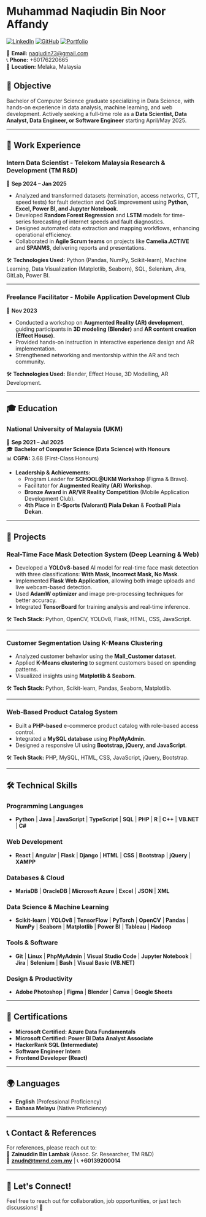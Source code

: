 # Muhammad Naqiudin Bin Noor Affandy

[![LinkedIn](https://img.shields.io/badge/LinkedIn-Profile-blue?style=flat&logo=linkedin)](https://www.linkedin.com/in/naqiudin-fandy/)
[![GitHub](https://img.shields.io/badge/GitHub-Profile-black?style=flat&logo=github)](https://github.com/naqiudinfandy)
[![Portfolio](https://img.shields.io/badge/Portfolio-Website-green?style=flat&logo=google-chrome)](https://naqiudinfandy.github.io/)

📧 **Email:** naqiudin73@gmail.com  
📞 **Phone:** +60176220665  
📍 **Location:** Melaka, Malaysia  

## 🎯 Objective
Bachelor of Computer Science graduate specializing in Data Science, with hands-on experience in data analysis, machine learning, and web development. Actively seeking a full-time role as a **Data Scientist, Data Analyst, Data Engineer, or Software Engineer** starting April/May 2025.

---

## 💼 Work Experience

### **Intern Data Scientist - Telekom Malaysia Research & Development (TM R&D)**
📅 **Sep 2024 – Jan 2025**  
- Analyzed and transformed datasets (termination, access networks, CTT, speed tests) for fault detection and QoS improvement using **Python, Excel, Power BI, and Jupyter Notebook**.
- Developed **Random Forest Regression** and **LSTM** models for time-series forecasting of internet speeds and fault diagnostics.
- Designed automated data extraction and mapping workflows, enhancing operational efficiency.
- Collaborated in **Agile Scrum teams** on projects like **Camelia.ACTIVE** and **SPANMS**, delivering reports and presentations.

🛠 **Technologies Used:** Python (Pandas, NumPy, Scikit-learn), Machine Learning, Data Visualization (Matplotlib, Seaborn), SQL, Selenium, Jira, GitLab, Power BI.

---

### **Freelance Facilitator - Mobile Application Development Club**
📅 **Nov 2023**  
- Conducted a workshop on **Augmented Reality (AR) development**, guiding participants in **3D modeling (Blender)** and **AR content creation (Effect House)**.
- Provided hands-on instruction in interactive experience design and AR implementation.
- Strengthened networking and mentorship within the AR and tech community.

🛠 **Technologies Used:** Blender, Effect House, 3D Modelling, AR Development.

---

## 🎓 Education

### **National University of Malaysia (UKM)**
📅 **Sep 2021 – Jul 2025**  
🎓 **Bachelor of Computer Science (Data Science) with Honours**  
📊 **CGPA:** 3.68 (First-Class Honours)

- **Leadership & Achievements:**
  - Program Leader for **SCHOOL@UKM Workshop** (Figma & Bravo).
  - Facilitator for **Augmented Reality (AR) Workshop**.
  - **Bronze Award** in **AR/VR Reality Competition** (Mobile Application Development Club).
  - **4th Place** in **E-Sports (Valorant) Piala Dekan** & **Football Piala Dekan**.

---

## 🔬 Projects

### **Real-Time Face Mask Detection System (Deep Learning & Web)**
- Developed a **YOLOv8-based** AI model for real-time face mask detection with three classifications: **With Mask, Incorrect Mask, No Mask**.
- Implemented **Flask Web Application**, allowing both image uploads and live webcam-based detection.
- Used **AdamW optimizer** and image pre-processing techniques for better accuracy.
- Integrated **TensorBoard** for training analysis and real-time inference.

🛠 **Tech Stack:** Python, OpenCV, YOLOv8, Flask, HTML, CSS, JavaScript.

---

### **Customer Segmentation Using K-Means Clustering**
- Analyzed customer behavior using the **Mall_Customer dataset**.
- Applied **K-Means clustering** to segment customers based on spending patterns.
- Visualized insights using **Matplotlib & Seaborn**.

🛠 **Tech Stack:** Python, Scikit-learn, Pandas, Seaborn, Matplotlib.

---

### **Web-Based Product Catalog System**
- Built a **PHP-based** e-commerce product catalog with role-based access control.
- Integrated a **MySQL database** using **PhpMyAdmin**.
- Designed a responsive UI using **Bootstrap, jQuery, and JavaScript**.

🛠 **Tech Stack:** PHP, MySQL, HTML, CSS, JavaScript, jQuery, Bootstrap.

---

## 🛠 Technical Skills

### **Programming Languages**
- **Python** | **Java** | **JavaScript** | **TypeScript** | **SQL** | **PHP** | **R** | **C++** | **VB.NET** | **C#**

### **Web Development**
- **React** | **Angular** | **Flask** | **Django** | **HTML** | **CSS** | **Bootstrap** | **jQuery** | **XAMPP**

### **Databases & Cloud**
- **MariaDB** | **OracleDB** | **Microsoft Azure** | **Excel** | **JSON** | **XML**

### **Data Science & Machine Learning**
- **Scikit-learn** | **YOLOv8** | **TensorFlow** | **PyTorch** | **OpenCV** | **Pandas** | **NumPy** | **Seaborn** | **Matplotlib** | **Power BI** | **Tableau** | **Hadoop**

### **Tools & Software**
- **Git** | **Linux** | **PhpMyAdmin** | **Visual Studio Code** | **Jupyter Notebook** | **Jira** | **Selenium** | **Bash** | **Visual Basic (VB.NET)**

### **Design & Productivity**
- **Adobe Photoshop** | **Figma** | **Blender** | **Canva** | **Google Sheets**

---

## 📜 Certifications
- **Microsoft Certified: Azure Data Fundamentals**
- **Microsoft Certified: Power BI Data Analyst Associate**
- **HackerRank SQL (Intermediate)**
- **Software Engineer Intern**
- **Frontend Developer (React)**

---

## 🌍 Languages
- **English** (Professional Proficiency)
- **Bahasa Melayu** (Native Proficiency)

---

## 📞 Contact & References

For references, please reach out to:  
🔹 **Zainuddin Bin Lambak** (Assoc. Sr. Researcher, TM R&D)  
📧 **znudn@tmrnd.com.my** | 📞 **+60139200014**

---

## 📢 Let's Connect!
Feel free to reach out for collaboration, job opportunities, or just tech discussions! 🚀
